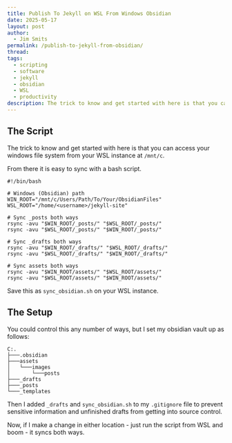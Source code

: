 ```yaml
---
title: Publish To Jekyll on WSL From Windows Obsidian
date: 2025-05-17
layout: post
author:
  - Jim Smits
permalink: /publish-to-jekyll-from-obsidian/
thread: 
tags:
  - scripting
  - software
  - jekyll
  - obsidian
  - WSL
  - productivity
description: The trick to know and get started with here is that you can access your windows file system from  your WSL instance at `/mnt/c`.
---
```

## The Script

The trick to know and get started with here is that you can access your windows file system from  your WSL instance at `/mnt/c`.  

From there it is easy to sync with a bash script.

```
#!/bin/bash

# Windows (Obsidian) path
WIN_ROOT="/mnt/c/Users/Path/To/Your/ObsidianFiles"
WSL_ROOT="/home/<username>/jekyll-site"

# Sync _posts both ways
rsync -avu "$WIN_ROOT/_posts/" "$WSL_ROOT/_posts/"
rsync -avu "$WSL_ROOT/_posts/" "$WIN_ROOT/_posts/"

# Sync _drafts both ways
rsync -avu "$WIN_ROOT/_drafts/" "$WSL_ROOT/_drafts/"
rsync -avu "$WSL_ROOT/_drafts/" "$WIN_ROOT/_drafts/"

# Sync assets both ways
rsync -avu "$WIN_ROOT/assets/" "$WSL_ROOT/assets/"
rsync -avu "$WSL_ROOT/assets/" "$WIN_ROOT/assets/"
```

Save this as `sync_obsidian.sh` on your WSL instance.

## The Setup

You could control this any number of ways, but I set my obsidian vault up as follows:

```
C:.
├───.obsidian
├───assets
│   └───images
│       └───posts
├───_drafts
├───_posts
└───_templates
```

Then I added `_drafts` and `sync_obsidian.sh` to my `.gitignore` file to prevent sensitive information and unfinished drafts from getting into source control. 

Now, if I make a change in either location - just run the script from WSL and boom - it syncs both ways.